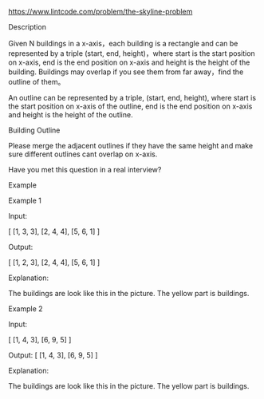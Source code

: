 https://www.lintcode.com/problem/the-skyline-problem


Description


Given N buildings in a x-axis，each building is a rectangle and can be represented by a triple (start, end, height)，where start is the start position on x-axis, end is the end position on x-axis and height is the height of the building. Buildings may overlap if you see them from far away，find the outline of them。

An outline can be represented by a triple, (start, end, height), where start is the start position on x-axis of the outline, end is the end position on x-axis and height is the height of the outline.

Building Outline

Please merge the adjacent outlines if they have the same height and make sure different outlines cant overlap on x-axis.

Have you met this question in a real interview?  

Example

Example 1

Input:

[
    [1, 3, 3],
    [2, 4, 4],
    [5, 6, 1]
]

Output:

[
    [1, 2, 3],
    [2, 4, 4],
    [5, 6, 1]
]

Explanation:

The buildings are look like this in the picture. The yellow part is buildings.

Example 2

Input:

[
    [1, 4, 3],
    [6, 9, 5]
]

Output:
[
    [1, 4, 3],
    [6, 9, 5]
]

Explanation:

The buildings are look like this in the picture. The yellow part is buildings.